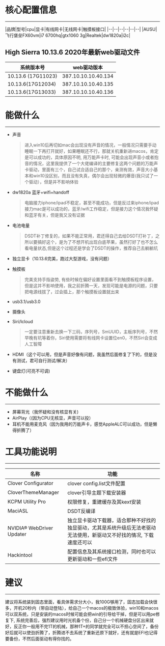 # 核心配置信息
---
|品牌|型号|cpu|显卡|有线网卡|无线网卡|触摸板接口|
|--|--|--|--|--|--|
|AUSU|飞行堡垒FX60vm|i7 6700hq|gtx1060 3g|Realtek|dw1820a|i2c|



## High Sierra 10.13.6 2020年最新web驱动文件

| 系统版本号         | web驱动版本         |
| ------------------ | ------------------- |
| 10.13.6 (17G11023) | 387.10.10.10.40.134 |
| 10.13.6(17G12034)  | 387.10.10.10.40.135 |
| 10.13.6(17G13033)  | 387.10.10.10.40.136 |

# 能做什么

---
- 声音

    > 进入win10后再切如mac会出现没有声音的情况，一般情况只需要手动睡眠一下再打开就好，如果睡眠还不行，那就关机重新进macos，肯定是可以成功的，具体原因不明, 用万能声卡时, 可能会出现声音小或者抱音的情况，这里我提供了一个大佬编译的主要修复这两个问题的万能声卡驱动，里面有三个，自己试合适自己的那个，亲测有效，声音大小基本和win10没区别，而且没有失真，偶尔会出现轻微的爆音(我只试了一个驱动），但是并不影响体验

- dw1820a 蓝牙+wifi+handoff 

    > 电脑接力iphone/ipad不稳定，甚至不能成功，但是反过来iphone/ipad接力mac是可以成功的，蓝牙/wifi工作稳定，但是接力这个情况我怀疑和蓝牙有关，但是我又没有证据

- 电池电量 

    > DSDT补丁修复的，如果不能正常用，君还得自己去给DSDT打补丁，之所以要搞好这个，是为了不想开机出现白底苹果，虽然打好了也不怎么看电量状态,但是这个过程还是学会了DSDT的操作，推荐自己去躺躺坑

- 独立显卡（10.13.6完美，跑过大型游戏，没有问题）

- 触摸板

    > 完美支持手指姿势, 有些时候在偏好设置里面看不到触摸板程序设置，但是这并不影响使用，我之前折腾一天，发现可能是电源的问题，只要把电源线拔了，过会插上，那个触摸板设置就出来

- usb3.1/usb3.0

- 摄像头

- Siri/Icloud

    > 一定要注意重新去换一下三码，序列号，SmUUID，主板序列号，不然早晚有坑等着你，Siri使用需要将有线网卡设置位en0，不然Siri会变成人工智障

- HDMI（这个可以用，但是声音好像有问题，我虽然后面修复了下的，但是没有测试，君可自行测试/解决）

- 键盘灯(可亮不可调)

# 不能做什么
---
- 屏幕背光（我怀疑和没有核显有关)
- AirPlay（(因为CPU无核显，声音可以投）
- 耳机不能用麦克风（因为我用的万能声卡，感觉AppleALC可以成功，但是懒得折腾了）

# 工具功能说明
---
|名称|功能|
|--|--|
|Clover Configurator|clover config.list文件配置|
|CloverThemeManager|clover引导主题下载安装器|
|KCPM Utility Pro|权限修复，重建缓存及其kext安装|
|MaciASL|DSDT反编译|
|NVIDIA® WebDriver Updater|独立显卡驱动下载器，适合那种不好找的独显驱动，尤其是系统升级后无法老驱动无法使用，新驱动又不好找的情况, 下载速度还可以|
|Hackintool|配置信息及其系统接口检测，同时也可以更新驱动和一些efi文件|

# 建议
---
​	建议将系统装到固态里面，看具体需求分大小，我100G够用了，固态加载会快很多，开机20秒内（带自动登陆），给自己一个macos的极致体验，win10和macos可以双系统，只是安装的macos时候可能会把win的引导给干掉，但是可以用pe修复下, 系统完善后，强烈建议用时光机备个份，自己分一个机械硬盘分区出来就好，反正你一般用不完1T的机械，那种1T+的同学就完全可以不担心空间了，备份好后就可以使劲折腾了，折腾进不去系统了重新还原下就好，还有就是EFI也记得要备份，不然后面驱动有得你找的。
